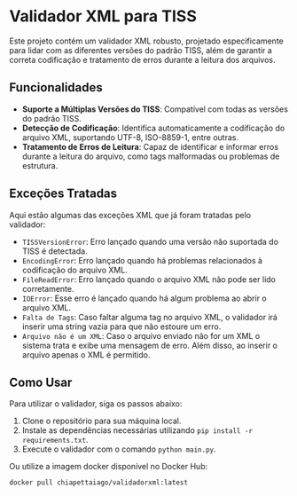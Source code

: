 # Validador XML para TISS

Este projeto contém um validador XML robusto, projetado especificamente para lidar com as diferentes versões do padrão TISS, além de garantir a correta codificação e tratamento de erros durante a leitura dos arquivos.

## Funcionalidades

- **Suporte a Múltiplas Versões do TISS**: Compatível com todas as versões do padrão TISS.
- **Detecção de Codificação**: Identifica automaticamente a codificação do arquivo XML, suportando UTF-8, ISO-8859-1, entre outras.
- **Tratamento de Erros de Leitura**: Capaz de identificar e informar erros durante a leitura do arquivo, como tags malformadas ou problemas de estrutura.

## Exceções Tratadas

Aqui estão algumas das exceções XML que já foram tratadas pelo validador:

- `TISSVersionError`: Erro lançado quando uma versão não suportada do TISS é detectada.
- `EncodingError`: Erro lançado quando há problemas relacionados à codificação do arquivo XML.
- `FileReadError`: Erro lançado quando o arquivo XML não pode ser lido corretamente.
- `IOError`: Esse erro é lançado quando há algum problema ao abrir o arquivo XML.
- `Falta de Tags`: Caso faltar alguma tag no arquivo XML, o validador irá inserir uma string vazia para que não estoure um erro.
- `Arquivo não é um XML`: Caso o arquivo enviado não for um XML o sistema trata e exibe uma mensagem de erro. Além disso, ao inserir o arquivo apenas o XML é permitido.

## Como Usar

Para utilizar o validador, siga os passos abaixo:

1. Clone o repositório para sua máquina local.
2. Instale as dependências necessárias utilizando `pip install -r requirements.txt`.
3. Execute o validador com o comando `python main.py`.

Ou utilize a imagem docker disponível no Docker Hub:

```
docker pull chiapettaiago/validadorxml:latest
```

